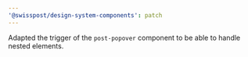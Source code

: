 ```yaml
---
'@swisspost/design-system-components': patch
---
```


Adapted the trigger of the `post-popover` component to be able to handle nested elements.
